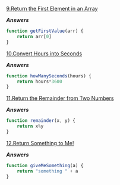 [9.Return the First Element in an Array](https://edabit.com/challenge/QaApgtePE6QrCZ64o)

***Answers***

```js
function getFirstValue(arr) {
	return arr[0]
}
```


[10.Convert Hours into Seconds](https://edabit.com/challenge/6AnQqiEjkJdZrWhPS)

***Answers***

```js
function howManySeconds(hours) {
	return hours*3600
}
```

[11.Return the Remainder from Two Numbers](https://edabit.com/challenge/Q2j5FTFtsk7PdzrQk)

***Answers***

```js
function remainder(x, y) {
	return x%y
}
```

[12.Return Something to Me!](https://edabit.com/challenge/MvZK536X7fyrWH8Qc)

***Answers***

```js
function giveMeSomething(a) {
	return "something " + a
}
```